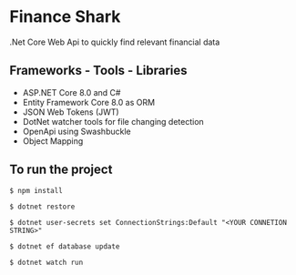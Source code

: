 # Finance Shark
 .Net Core Web Api to quickly find relevant financial data 

## Frameworks - Tools - Libraries 

- ASP.NET Core 8.0 and C#
- Entity Framework Core 8.0 as ORM
- JSON Web Tokens (JWT)
- DotNet watcher tools for file changing detection
- OpenApi using Swashbuckle
- Object Mapping


## To run the project

`$ npm install`

`$ dotnet restore`

`$ dotnet user-secrets set ConnectionStrings:Default "<YOUR CONNETION STRING>"`

`$ dotnet ef database update`

`$ dotnet watch run`
